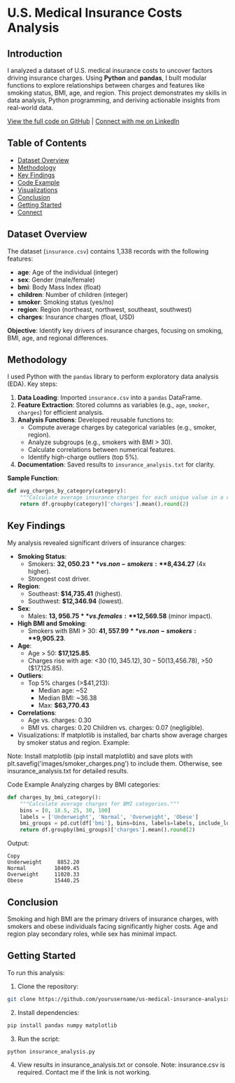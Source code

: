 # U.S. Medical Insurance Costs Analysis

## Introduction
I analyzed a dataset of U.S. medical insurance costs to uncover factors driving insurance charges. Using **Python** and **pandas**, I built modular functions to explore relationships between charges and features like smoking status, BMI, age, and region. This project demonstrates my skills in data analysis, Python programming, and deriving actionable insights from real-world data.

[View the full code on GitHub](https://github.com/yourusername/us-medical-insurance-analysis) | [Connect with me on LinkedIn](https://www.linkedin.com/in/maura-meighan-a8876628a/)

## Table of Contents
- [Dataset Overview](#dataset-overview)
- [Methodology](#methodology)
- [Key Findings](#key-findings)
- [Code Example](#code-example)
- [Visualizations](#visualizations)
- [Conclusion](#conclusion)
- [Getting Started](#getting-started)
- [Connect](#connect)

## Dataset Overview
The dataset (`insurance.csv`) contains 1,338 records with the following features:
- **age**: Age of the individual (integer)
- **sex**: Gender (male/female)
- **bmi**: Body Mass Index (float)
- **children**: Number of children (integer)
- **smoker**: Smoking status (yes/no)
- **region**: Region (northeast, northwest, southeast, southwest)
- **charges**: Insurance charges (float, USD)

**Objective**: Identify key drivers of insurance charges, focusing on smoking, BMI, age, and regional differences.

## Methodology
I used Python with the `pandas` library to perform exploratory data analysis (EDA). Key steps:
1. **Data Loading**: Imported `insurance.csv` into a `pandas` DataFrame.
2. **Feature Extraction**: Stored columns as variables (e.g., `age`, `smoker`, `charges`) for efficient analysis.
3. **Analysis Functions**: Developed reusable functions to:
   - Compute average charges by categorical variables (e.g., smoker, region).
   - Analyze subgroups (e.g., smokers with BMI > 30).
   - Calculate correlations between numerical features.
   - Identify high-charge outliers (top 5%).
4. **Documentation**: Saved results to `insurance_analysis.txt` for clarity.

**Sample Function**:
```python
def avg_charges_by_category(category):
    """Calculate average insurance charges for each unique value in a categorical column."""
    return df.groupby(category)['charges'].mean().round(2)
```

## Key Findings
My analysis revealed significant drivers of insurance charges:

- **Smoking Status**:
  - Smokers: **$32,050.23** vs. non-smokers: **$8,434.27** (4x higher).
  - Strongest cost driver.
- **Region**:
  - Southeast: **$14,735.41** (highest).
  - Southwest: **$12,346.94** (lowest).
- **Sex**:
  - Males: **$13,956.75** vs. females: **$12,569.58** (minor impact).
- **High BMI and Smoking**:
  - Smokers with BMI > 30: **$41,557.99** vs. non-smokers: **$9,905.23**.
- **Age**:
  - Age > 50: **$17,125.85**.
  - Charges rise with age: <30 ($10,345.12), 30-50 ($13,456.78), >50 ($17,125.85).
- **Outliers**:
  - Top 5% charges (>$41,213):
    - Median age: ~52
    - Median BMI: ~36.38
    - Max: **$63,770.43**
- **Correlations**:
  - Age vs. charges: 0.30
  - BMI vs. charges: 0.20
Children vs. charges: 0.07 (negligible).
-  Visualizations:
If matplotlib is installed, bar charts show average charges by smoker status and region. Example:

Note: Install matplotlib (pip install matplotlib) and save plots with plt.savefig('images/smoker_charges.png') to include them. Otherwise, see insurance_analysis.txt for detailed results.

Code Example
Analyzing charges by BMI categories:
```python
def charges_by_bmi_category():
    """Calculate average charges for BMI categories."""
    bins = [0, 18.5, 25, 30, 100]
    labels = ['Underweight', 'Normal', 'Overweight', 'Obese']
    bmi_groups = pd.cut(df['bmi'], bins=bins, labels=labels, include_lowest=True)
    return df.groupby(bmi_groups)['charges'].mean().round(2)
```
Output:
```text
Copy
Underweight     8852.20
Normal         10409.45
Overweight     11020.33
Obese          15440.25
```

## Conclusion
Smoking and high BMI are the primary drivers of insurance charges, with smokers and obese individuals facing significantly higher costs. Age and region play secondary roles, while sex has minimal impact.

## Getting Started
To run this analysis:

1.  Clone the repository:
```bash
git clone https://github.com/yourusername/us-medical-insurance-analysis.git
```

2.  Install dependencies:
```bash
pip install pandas numpy matplotlib
```

3.  Run the script:
```bash
python insurance_analysis.py
```

4.  View results in insurance_analysis.txt or console.
Note: insurance.csv is required. Contact me if the link is not working.

